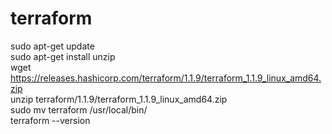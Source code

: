 # terraform

sudo apt-get update<br />
sudo apt-get install unzip<br />
wget https://releases.hashicorp.com/terraform/1.1.9/terraform_1.1.9_linux_amd64.zip<br />
unzip terraform/1.1.9/terraform_1.1.9_linux_amd64.zip<br />
sudo mv terraform /usr/local/bin/<br />
terraform --version<br />
